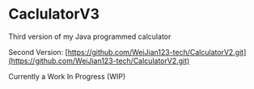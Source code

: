 # CaclulatorV3
Third version of my Java programmed calculator

Second Version: [https://github.com/WeiJian123-tech/CalculatorV2.git](https://github.com/WeiJian123-tech/CalculatorV2.git)

Currently a Work In Progress (WIP)
